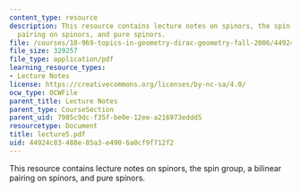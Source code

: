 ```yaml
---
content_type: resource
description: This resource contains lecture notes on spinors, the spin group, a bilinear
  pairing on spinors, and pure spinors.
file: /courses/18-969-topics-in-geometry-dirac-geometry-fall-2006/44924c83488e85a3e4906a0cf9f712f2_lecture5.pdf
file_size: 329257
file_type: application/pdf
learning_resource_types:
- Lecture Notes
license: https://creativecommons.org/licenses/by-nc-sa/4.0/
ocw_type: OCWFile
parent_title: Lecture Notes
parent_type: CourseSection
parent_uid: 7985c9dc-f35f-be0e-12ee-a216973eddd5
resourcetype: Document
title: lecture5.pdf
uid: 44924c83-488e-85a3-e490-6a0cf9f712f2
---
```

This resource contains lecture notes on spinors, the spin group, a bilinear pairing on spinors, and pure spinors.